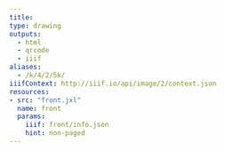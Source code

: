 ```yaml
---
title:
type: drawing
outputs:
  - html
  - qrcode
  - iiif
aliases:
  - /k/4/2/5k/
iiifContext: http://iiif.io/api/image/2/context.json
resources:
- src: "front.jxl"
  name: front
  params:
    iiif: front/info.json
    hint: non-paged
---
```

